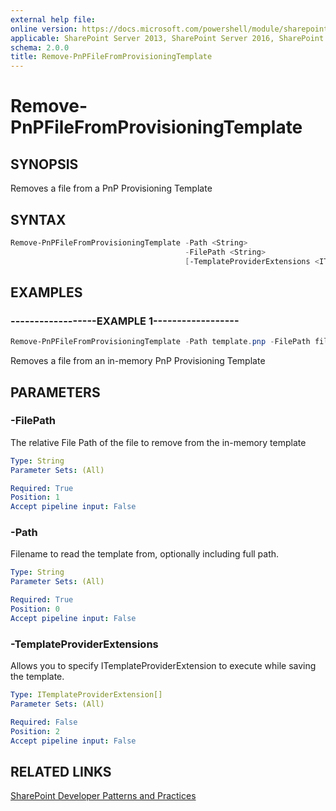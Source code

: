 ```yaml
---
external help file:
online version: https://docs.microsoft.com/powershell/module/sharepoint-pnp/remove-pnpfilefromprovisioningtemplate
applicable: SharePoint Server 2013, SharePoint Server 2016, SharePoint Server 2019, SharePoint Online
schema: 2.0.0
title: Remove-PnPFileFromProvisioningTemplate
---
```


# Remove-PnPFileFromProvisioningTemplate

## SYNOPSIS
Removes a file from a PnP Provisioning Template

## SYNTAX 

```powershell
Remove-PnPFileFromProvisioningTemplate -Path <String>
                                       -FilePath <String>
                                       [-TemplateProviderExtensions <ITemplateProviderExtension[]>]
```

## EXAMPLES

### ------------------EXAMPLE 1------------------
```powershell
Remove-PnPFileFromProvisioningTemplate -Path template.pnp -FilePath filePath
```

Removes a file from an in-memory PnP Provisioning Template

## PARAMETERS

### -FilePath
The relative File Path of the file to remove from the in-memory template

```yaml
Type: String
Parameter Sets: (All)

Required: True
Position: 1
Accept pipeline input: False
```

### -Path
Filename to read the template from, optionally including full path.

```yaml
Type: String
Parameter Sets: (All)

Required: True
Position: 0
Accept pipeline input: False
```

### -TemplateProviderExtensions
Allows you to specify ITemplateProviderExtension to execute while saving the template.

```yaml
Type: ITemplateProviderExtension[]
Parameter Sets: (All)

Required: False
Position: 2
Accept pipeline input: False
```

## RELATED LINKS

[SharePoint Developer Patterns and Practices](https://aka.ms/sppnp)